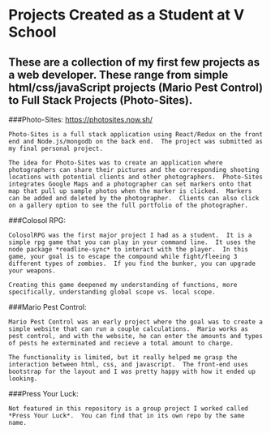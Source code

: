 # Projects Created as a Student at V School

## These are a collection of my first few projects as a web developer.  These range from simple html/css/javaScript projects (Mario Pest Control) to Full Stack Projects (Photo-Sites).

  ###Photo-Sites:
    https://photosites.now.sh/

    Photo-Sites is a full stack application using React/Redux on the front end and Node.js/mongodb on the back end.  The project was submitted as my final personal project.  

    The idea for Photo-Sites was to create an application where photographers can share their pictures and the corresponding shooting locations with potential clients and other photographers.  Photo-Sites integrates Google Maps and a photographer can set markers onto that map that pull up sample photos when the marker is clicked.  Markers can be added and deleted by the photographer.  Clients can also click on a gallery option to see the full portfolio of the photographer.

  ###Colosol RPG:

    ColosolRPG was the first major project I had as a student.  It is a simple rpg game that you can play in your command line.  It uses the node package *readline-sync* to interact with the player.  In this game, your goal is to escape the compound while fight/fleeing 3 different types of zombies.  If you find the bunker, you can upgrade your weapons.  

    Creating this game deepened my understanding of functions, more specifically, understanding global scope vs. local scope. 

  ###Mario Pest Control:

    Mario Pest Control was an early project where the goal was to create a simple website that can run a couple calculations.  Mario works as pest control, and with the website, he can enter the amounts and types of pests he exterminated and recieve a total amount to charge.  

    The functionality is limited, but it really helped me grasp the interaction between html, css, and javascript.  The front-end uses bootstrap for the layout and I was pretty happy with how it ended up looking.

  ###Press Your Luck:

    Not featured in this repository is a group project I worked called *Press Your Luck*.  You can find that in its own repo by the same name.  



